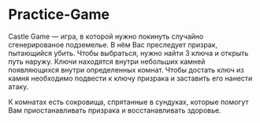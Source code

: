 # Practice-Game
Castle Game — игра, в которой нужно покинуть случайно сгенерированое подземелье. В нём Вас преследует призрак, пытающийся убить.
Чтобы выбраться, нужно найти 3 ключа и открыть путь наружу.
 Ключи находятся внутри небольших камней появляющихся внутри определенных комнат. 
Чтобы достать ключ из камня необходимо подвести к ключу призрака и заставить его нанести атаку.

К комнатах есть сокровища, спрятанные в сундуках, которые помогут Вам приостанавливать призрака и восстанавливать здоровье.